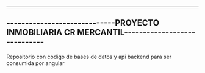 --------------------------------------------------------------------------------------------
-----------------------------PROYECTO INMOBILIARIA CR MERCANTIL-----------------------------
--------------------------------------------------------------------------------------------

Repositorio con codigo de bases de datos y api backend para ser consumida por angular
